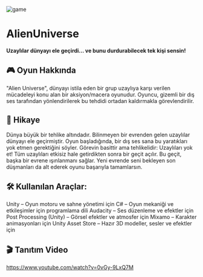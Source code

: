 ![game](https://github.com/user-attachments/assets/384933ff-b3ae-419b-ad03-1814a9d2dcac)
# AlienUniverse

**Uzaylılar dünyayı ele geçirdi... ve bunu durdurabilecek tek kişi sensin!**

## 🎮 Oyun Hakkında

"Alien Universe", dünyayı istila eden bir grup uzaylıya karşı verilen mücadeleyi konu alan bir aksiyon/macera oyunudur. Oyuncu, gizemli bir dış ses tarafından yönlendirilerek bu tehdidi ortadan kaldırmakla görevlendirilir.

## 📜 Hikaye

Dünya büyük bir tehlike altındadır. Bilinmeyen bir evrenden gelen uzaylılar dünyayı ele geçirmiştir. Oyun başladığında, bir dış ses sana bu yaratıkları yok etmen gerektiğini söyler. Görevin basittir ama tehlikelidir: Uzaylıları yok et!
Tüm uzaylıları etkisiz hale getirdikten sonra bir geçit açılır. Bu geçit, başka bir evrene ışınlanmanı sağlar. Yeni evrende seni bekleyen son düşmanları da alt ederek oyunu başarıyla tamamlarsın.

## 🛠 Kullanılan Araçlar:

Unity – Oyun motoru ve sahne yönetimi için
C# – Oyun mekaniği ve etkileşimler için programlama dili
Audacity – Ses düzenleme ve efektler için
Post Processing (Unity) – Görsel efektler ve atmosfer için
Mixamo – Karakter animasyonları için
Unity Asset Store – Hazır 3D modeller, sesler ve efektler için 

## 🎬 Tanıtım Video 
https://www.youtube.com/watch?v=0vGy-9LxQ7M
